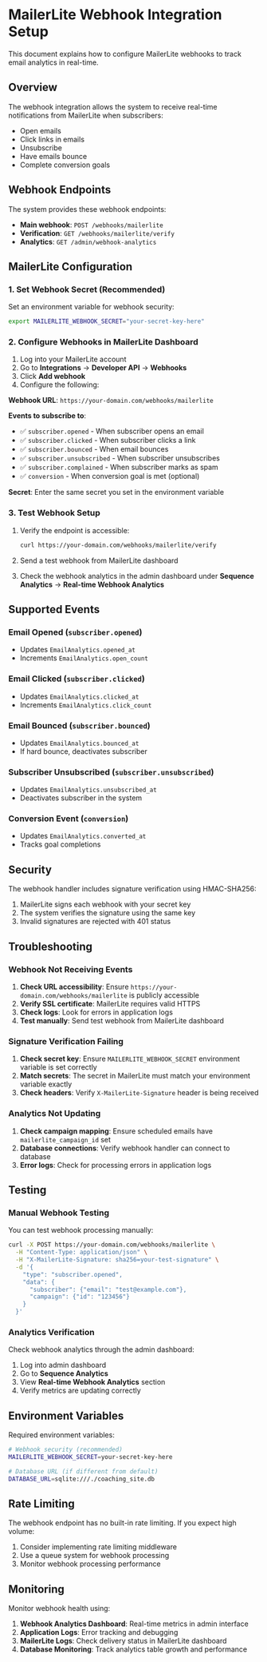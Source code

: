 # MailerLite Webhook Integration Setup

This document explains how to configure MailerLite webhooks to track email analytics in real-time.

## Overview

The webhook integration allows the system to receive real-time notifications from MailerLite when subscribers:
- Open emails
- Click links in emails  
- Unsubscribe
- Have emails bounce
- Complete conversion goals

## Webhook Endpoints

The system provides these webhook endpoints:

- **Main webhook**: `POST /webhooks/mailerlite`
- **Verification**: `GET /webhooks/mailerlite/verify`
- **Analytics**: `GET /admin/webhook-analytics`

## MailerLite Configuration

### 1. Set Webhook Secret (Recommended)

Set an environment variable for webhook security:

```bash
export MAILERLITE_WEBHOOK_SECRET="your-secret-key-here"
```

### 2. Configure Webhooks in MailerLite Dashboard

1. Log into your MailerLite account
2. Go to **Integrations** → **Developer API** → **Webhooks**
3. Click **Add webhook**
4. Configure the following:

**Webhook URL**: `https://your-domain.com/webhooks/mailerlite`

**Events to subscribe to**:
- ✅ `subscriber.opened` - When subscriber opens an email
- ✅ `subscriber.clicked` - When subscriber clicks a link
- ✅ `subscriber.bounced` - When email bounces
- ✅ `subscriber.unsubscribed` - When subscriber unsubscribes  
- ✅ `subscriber.complained` - When subscriber marks as spam
- ✅ `conversion` - When conversion goal is met (optional)

**Secret**: Enter the same secret you set in the environment variable

### 3. Test Webhook Setup

1. Verify the endpoint is accessible:
   ```bash
   curl https://your-domain.com/webhooks/mailerlite/verify
   ```

2. Send a test webhook from MailerLite dashboard

3. Check the webhook analytics in the admin dashboard under **Sequence Analytics** → **Real-time Webhook Analytics**

## Supported Events

### Email Opened (`subscriber.opened`)
- Updates `EmailAnalytics.opened_at` 
- Increments `EmailAnalytics.open_count`

### Email Clicked (`subscriber.clicked`)  
- Updates `EmailAnalytics.clicked_at`
- Increments `EmailAnalytics.click_count`

### Email Bounced (`subscriber.bounced`)
- Updates `EmailAnalytics.bounced_at`
- If hard bounce, deactivates subscriber

### Subscriber Unsubscribed (`subscriber.unsubscribed`)
- Updates `EmailAnalytics.unsubscribed_at`
- Deactivates subscriber in the system

### Conversion Event (`conversion`)
- Updates `EmailAnalytics.converted_at`
- Tracks goal completions

## Security

The webhook handler includes signature verification using HMAC-SHA256:

1. MailerLite signs each webhook with your secret key
2. The system verifies the signature using the same key
3. Invalid signatures are rejected with 401 status

## Troubleshooting

### Webhook Not Receiving Events

1. **Check URL accessibility**: Ensure `https://your-domain.com/webhooks/mailerlite` is publicly accessible
2. **Verify SSL certificate**: MailerLite requires valid HTTPS
3. **Check logs**: Look for errors in application logs
4. **Test manually**: Send test webhook from MailerLite dashboard

### Signature Verification Failing

1. **Check secret key**: Ensure `MAILERLITE_WEBHOOK_SECRET` environment variable is set correctly
2. **Match secrets**: The secret in MailerLite must match your environment variable exactly
3. **Check headers**: Verify `X-MailerLite-Signature` header is being received

### Analytics Not Updating

1. **Check campaign mapping**: Ensure scheduled emails have `mailerlite_campaign_id` set
2. **Database connections**: Verify webhook handler can connect to database
3. **Error logs**: Check for processing errors in application logs

## Testing

### Manual Webhook Testing

You can test webhook processing manually:

```bash
curl -X POST https://your-domain.com/webhooks/mailerlite \
  -H "Content-Type: application/json" \
  -H "X-MailerLite-Signature: sha256=your-test-signature" \
  -d '{
    "type": "subscriber.opened",
    "data": {
      "subscriber": {"email": "test@example.com"},
      "campaign": {"id": "123456"}
    }
  }'
```

### Analytics Verification

Check webhook analytics through the admin dashboard:

1. Log into admin dashboard
2. Go to **Sequence Analytics** 
3. View **Real-time Webhook Analytics** section
4. Verify metrics are updating correctly

## Environment Variables

Required environment variables:

```bash
# Webhook security (recommended)
MAILERLITE_WEBHOOK_SECRET=your-secret-key-here

# Database URL (if different from default)
DATABASE_URL=sqlite:///./coaching_site.db
```

## Rate Limiting

The webhook endpoint has no built-in rate limiting. If you expect high volume:

1. Consider implementing rate limiting middleware
2. Use a queue system for webhook processing
3. Monitor webhook processing performance

## Monitoring

Monitor webhook health using:

1. **Webhook Analytics Dashboard**: Real-time metrics in admin interface
2. **Application Logs**: Error tracking and debugging
3. **MailerLite Logs**: Check delivery status in MailerLite dashboard
4. **Database Monitoring**: Track analytics table growth and performance